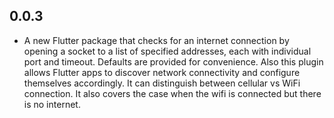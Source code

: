 ## 0.0.3

* A new Flutter package that checks for an internet connection by opening a socket to a list of specified addresses, each with individual port and timeout. Defaults are provided for convenience. Also this plugin allows Flutter apps to discover network connectivity and configure themselves accordingly. It can distinguish between cellular vs WiFi connection. It also covers the case when the wifi is connected but there is no internet.
